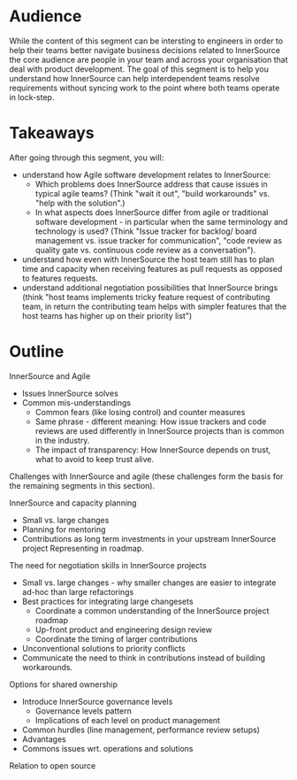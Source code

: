 # Audience

While the content of this segment can be intersting to engineers in order to help their teams better navigate business decisions related to InnerSource the core audience are people in your team and across your organisation that deal with product development. The goal of this segment is to help you understand how InnerSource can help interdependent teams resolve requirements without syncing work to the point where both teams operate in lock-step.

# Takeaways

After going through this segment, you will:

* understand how Agile software development relates to InnerSource:
   * Which problems does InnerSource address that cause issues in typical agile teams? (Think "wait it out", "build workarounds" vs. "help with the solution".)
   * In what aspects does InnerSource differ from agile or traditional software development - in particular when the same terminology and technology is used? (Think "Issue tracker for backlog/ board management vs. issue tracker for communication", "code review as quality gate vs. continuous code review as a conversation").
*  understand how even with InnerSource the host team still has to plan time and capacity when receiving features as pull requests as opposed to features requests.
*  understand additional negotiation possibilities that InnerSource brings (think "host teams implements tricky feature request of contributing team, in return the contributing team helps with simpler features that the host teams has higher up on their priority list")

# Outline

InnerSource and Agile

- Issues InnerSource solves
- Common mis-understandings
   - Common fears (like losing control) and counter measures
   - Same phrase - different meaning: How issue trackers and code reviews are used differently in InnerSource projects than is common in the industry.
   - The impact of transparency: How InnerSource depends on trust, what to avoid to keep trust alive.
   
Challenges with InnerSource and agile (these challenges form the basis for the remaining segments in this section).

InnerSource and capacity planning

- Small vs. large changes
- Planning for mentoring
- Contributions as long term investments in your upstream InnerSource project
Representing in roadmap.

The need for negotiation skills in InnerSource projects

- Small vs. large changes - why smaller changes are easier to integrate ad-hoc than large refactorings
- Best practices for integrating large changesets
   - Coordinate a common understanding of the InnerSource project roadmap
   - Up-front product and engineering design review
   - Coordinate the timing of larger contributions
- Unconventional solutions to priority conflicts
- Communicate the need to think in contributions instead of building workarounds.


Options for shared ownership

- Introduce InnerSource governance levels 
   - Governance levels pattern
   - Implications of each level on product management
- Common hurdles (line management, performance review setups)
- Advantages
- Commons issues wrt. operations and solutions


Relation to open source
